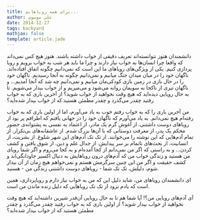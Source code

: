```yaml
---
title: برای همه رویاهایم...
author: علی موسوی
date: 2014-12-27
tags: backyard
mathjax: false
template: article.jade
---
```


دانشمندان هنوز نتوانسته‌اند تعریف دقیقی از خواب داشته باشند. هنوز هیچ کس نمی‌داند که واقعا چرا انسان‌ها به خواب نیاز دارند و چرا ما باید هر شب به خواب برویم و رویا پردازی کنیم. یکی از ویژگی‌های رویاهای ما این است که نمی‌دانیم چگونه اتفاق افتاده‌اند. ناگهان خود را در میان میدان جنگ میابیم و نمی‌دانیم چگونه به آنجا رسیدیم. ناگهان خود را در حال بازی در زمین بازی کودکی‌مان میابیم و نمی‌دانیم چه شد که آنجا آمدیم... و ناگهان تیری از ناکجا به سویمان روانه می‌شود و می‌میریم و از خواب بیدار می‌شویم. تا به حال رویایی دیده‌اید که هیچ وقت نخواهید از خواب شوید؟ از آخرین باری که به خواب رفتید چقدر می‌گذرد و چقدر مطمئن هستید که از خواب بیدار شده‌اید؟

من آخرین باری را که به خواب رفتم خوب به یاد می‌آورم، اما از اولین باری که به خواب رفته‌ام هیچ نمی‌دانم. به یاد می‌آورم که ناگهان خود را در جهانی یافتم که اطرافم پر بود از رویاهای دوست داشتنی. از آغوش گرم یک مادر، از اعتماد به نفسی به پشتوانه‌ی حضور محکم یک پدر، از معرفت دوستانی که با آن‌ها بزرگ شدم. از عاشقانه‌های بی‌تکرار. از تمام آدم‌هایی که این نوشته را می‌خوانند. از تک تک آدم‌های این شهر شلوغ. از بشریت، از انسانیت، از بحث‌های ناتمام بر سر پیدایش. از جدال علم و دین. از شوق یافتن و کشف کردن... و به راستی که اگر من نمی‌دانم از کجا آمده‌ام و به کجا می‌روم و اگر شما رویای من هستید و زندگی خواب من که آدم‌های درون رویاهایش به دنبال اکسیر جاودانگی‌اند و کشف حقیقت و اگر من این چنین سرگرمش هستم و نمی‌خواهم هیچ زمان از آن بیدار شوم، دلیلش، تک تک شما - رویاهای دوست داشتنی زندگی من - هستید.

ای دانشمندان رویاهای من، شاید دلیل این که من به خواب نیاز دارم و رویاپردازی، همین است که یادم نرود از تک تک رویاهایی که دلیل زنده ماندن من است.

آی آدم‌های رویایی من؟! آیا شما هم تا به حال رویایی آن‌قدر شیرین داشته‌اید که هیچ وقت نخواهید از خواب بیدار شوید؟ از اولین باری که به خواب رفتید چقدر می‌گذرد و چقدر مطمئن هستید که از خواب بیدار شده‌اید؟
